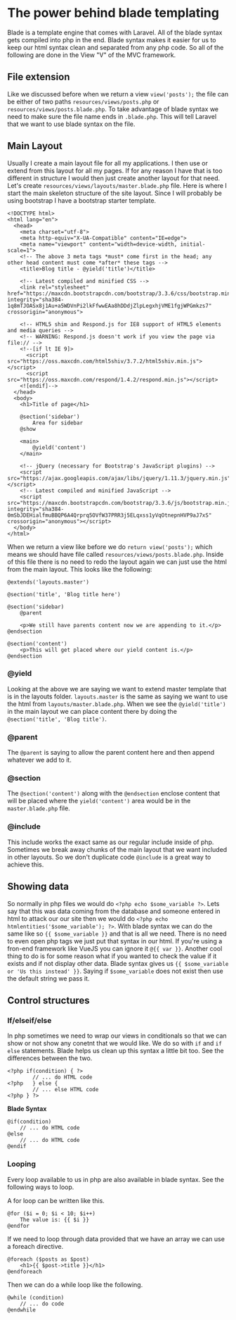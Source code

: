 # The power behind blade templating

Blade is a template engine that comes with Laravel. All of the blade syntax gets compiled into php in the end. Blade syntax makes it easier for us to keep our html syntax clean and separated from any php code. So all of the following are done in the View "V" of the MVC framework.

## File extension

Like we discussed before when we return a view `view('posts');` the file can be either of two paths `resources/views/posts.php` or `resources/views/posts.blade.php`. To take advantage of blade syntax we need to make sure the file name ends in `.blade.php`. This will tell Laravel that we want to use blade syntax on the file.

## Main Layout

Usually I create a main layout file for all my applications. I then use or extend from this layout for all my pages. If for any reason I have that is too different in structure I would then just create another layout for that need. Let's create `resources/views/layouts/master.blade.php` file. Here is where I start the main skeleton structure of the site layout. Since I will probably be using bootstrap I have a bootstrap starter template.

```
<!DOCTYPE html>
<html lang="en">
  <head>
    <meta charset="utf-8">
    <meta http-equiv="X-UA-Compatible" content="IE=edge">
    <meta name="viewport" content="width=device-width, initial-scale=1">
    <!-- The above 3 meta tags *must* come first in the head; any other head content must come *after* these tags -->
    <title>Blog title - @yield('title')</title>

    <!-- Latest compiled and minified CSS -->
	<link rel="stylesheet" href="https://maxcdn.bootstrapcdn.com/bootstrap/3.3.6/css/bootstrap.min.css" integrity="sha384-1q8mTJOASx8j1Au+a5WDVnPi2lkFfwwEAa8hDDdjZlpLegxhjVME1fgjWPGmkzs7" crossorigin="anonymous">

    <!-- HTML5 shim and Respond.js for IE8 support of HTML5 elements and media queries -->
    <!-- WARNING: Respond.js doesn't work if you view the page via file:// -->
    <!--[if lt IE 9]>
      <script src="https://oss.maxcdn.com/html5shiv/3.7.2/html5shiv.min.js"></script>
      <script src="https://oss.maxcdn.com/respond/1.4.2/respond.min.js"></script>
    <![endif]-->
  </head>
  <body>
    <h1>Title of page</h1>

    @section('sidebar')
    	Area for sidebar
    @show

    <main>
    	@yield('content')
    </main>

    <!-- jQuery (necessary for Bootstrap's JavaScript plugins) -->
    <script src="https://ajax.googleapis.com/ajax/libs/jquery/1.11.3/jquery.min.js"></script>
    <!-- Latest compiled and minified JavaScript -->
	<script src="https://maxcdn.bootstrapcdn.com/bootstrap/3.3.6/js/bootstrap.min.js" integrity="sha384-0mSbJDEHialfmuBBQP6A4Qrprq5OVfW37PRR3j5ELqxss1yVqOtnepnHVP9aJ7xS" crossorigin="anonymous"></script>
  </body>
</html>
```

When we return a view like before we do `return view('posts');` which means we should have file called `resources/views/posts.blade.php`. Inside of this file there is no need to redo the layout again we can just use the html from the main layout. This looks like the following:

```
@extends('layouts.master')

@section('title', 'Blog title here')

@section('sidebar)
	@parent

	<p>We still have parents content now we are appending to it.</p>
@endsection

@section('content')
	<p>This will get placed where our yield content is.</p>
@endsection
```

### @yield

Looking at the above we are saying we want to extend master template that is in the layouts folder. `layouts.master` is the same as saying we want to use the html from `layouts/master.blade.php`. When we see the `@yield('title')` in the main layout we can place content there by doing the `@section('title', 'Blog title')`.

### @parent

The `@parent` is saying to allow the parent content here and then append whatever we add to it.

### @section

The `@section('content')` along with the `@endsection` enclose content that will be placed where the `yield('content')` area would be in the `master.blade.php` file.

### @include

This include works the exact same as our regular include inside of php. Sometimes we break away chunks of the main layout that we want included in other layouts. So we don't duplicate code `@include` is a great way to achieve this.

## Showing data

So normally in php files we would do `<?php echo $some_variable ?>`. Lets say that this was data coming from the database and someone entered in html to attack our our site then we would do `<?php echo htmlentities('$some_variable'); ?>`. With blade syntax we can do the same like so `{{ $some_variable }}` and that is all we need. There is no need to even open php tags we just put that syntax in our html. If you're using a fron-end framework like VueJS you can ignore it `@{{ var }}`. Another cool thing to do is for some reason what if you wanted to check the value if it exists and if not display other data. Blade syntax gives us `{{ $some_variable or 'Us this instead' }}`. Saying if `$some_variable` does not exist then use the default string we pass it.

## Control structures

### If/elseif/else

In php sometimes we need to wrap our views in conditionals so that we can show or not show any conetnt that we would like. We do so with `if` and `if else` statements. Blade helps us clean up this syntax a little bit too. See the differences between the two.

```
<?php if(condition) { ?>
		// ... do HTML code
<?php	} else {
		// ... else HTML code
<?php } ?>
```

__Blade Syntax__

```
@if(condition)
	// ... do HTML code
@else
	// ... do HTML code
@endif
```

### Looping

Every loop available to us in php are also available in blade syntax. See the following ways to loop.

A for loop can be written like this.

```
@for ($i = 0; $i < 10; $i++)
    The value is: {{ $i }}
@endfor
```

If we need to loop through data provided that we have an array we can use a foreach directive.

```
@foreach ($posts as $post)
    <h1>{{ $post->title }}</h1>
@endforeach
```

Then we can do a while loop like the following.

```
@while (condition)
    // ... do code
@endwhile
```
